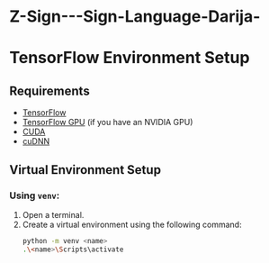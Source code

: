# Z-Sign---Sign-Language-Darija-
# TensorFlow Environment Setup

## Requirements
- [TensorFlow](https://www.tensorflow.org/)
- [TensorFlow GPU](https://www.tensorflow.org/install/gpu) (if you have an NVIDIA GPU)
- [CUDA](https://developer.nvidia.com/cuda-downloads)
- [cuDNN](https://developer.nvidia.com/cudnn)

## Virtual Environment Setup

### Using `venv`:
1. Open a terminal.
2. Create a virtual environment using the following command:
   ```bash
   python -m venv <name>
   .\<name>\Scripts\activate
